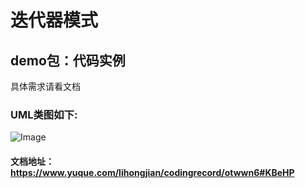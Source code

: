 # 迭代器模式​


## demo包：代码实例
具体需求请看文档

### UML类图如下:
![Image](https://cdn.nlark.com/yuque/0/2020/png/1171730/1588063682802-1990ead7-0f06-4dd3-97bf-3ff9a84b94a2.png)

#### 文档地址：https://www.yuque.com/lihongjian/codingrecord/otwwn6#KBeHP